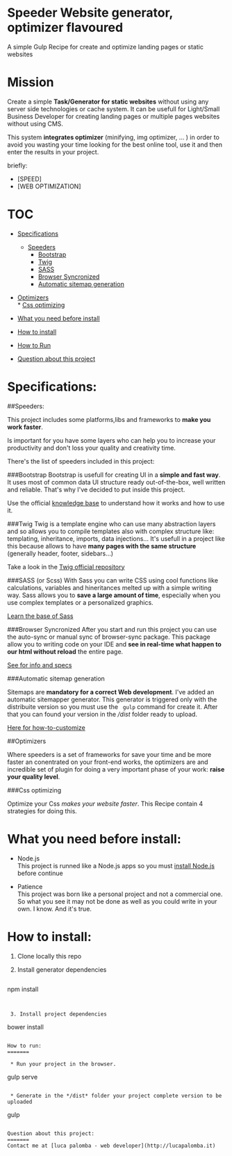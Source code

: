 # Speeder Website generator, optimizer flavoured

A simple Gulp Recipe for create and optimize landing pages or static websites

Mission
=======

Create a simple **Task/Generator for static websites** without using any server side technologies or cache system.
It can be usefull for Light/Small Business Developer for creating landing pages or multiple pages websites without using CMS.

This system **integrates optimizer** (minifying, img optimizer, ... ) in order to avoid you wasting your time looking for the best online tool, use it and then enter the results in your project.

briefly:
  * [SPEED]
  * [WEB OPTIMIZATION]
  
TOC
=======
  * [Specifications](https://github.com/lucapalomba/gulp-recipe-bootstrap-static-site#specs)
    * [Speeders](https://github.com/lucapalomba/gulp-recipe-bootstrap-static-site#speeders)    
      * [Bootstrap](https://github.com/lucapalomba/gulp-recipe-bootstrap-static-site#bootstrap)
      * [Twig](https://github.com/lucapalomba/gulp-recipe-bootstrap-static-site#twig)
      * [SASS](https://github.com/lucapalomba/gulp-recipe-bootstrap-static-site#sass-or-scss)
      * [Browser Syncronized](https://github.com/lucapalomba/gulp-recipe-bootstrap-static-site#browser-syncronized)  
      * [Automatic sitemap generation](https://github.com/lucapalomba/gulp-recipe-bootstrap-static-site#automatic-sitemap-generation)
   *  [Optimizers](https://github.com/lucapalomba/gulp-recipe-bootstrap-static-site#optimizers)  
     * [Css optimizing](https://github.com/lucapalomba/gulp-recipe-bootstrap-static-site#css-optimizing)
      
  * [What you need before install](https://github.com/lucapalomba/gulp-recipe-bootstrap-static-site#what-you-need-before-install)
 
  * [How to install](https://github.com/lucapalomba/gulp-recipe-bootstrap-static-site#how-to-install)
  * [How to Run](https://github.com/lucapalomba/gulp-recipe-bootstrap-static-site#how-to-run)  
  
  * [Question about this project](https://github.com/lucapalomba/gulp-recipe-bootstrap-static-site#question-about-this-project)  

  
  
  
Specifications:
=======

##Speeders:

This project includes some platforms,libs and frameworks to **make you work faster**.

Is important for you have some layers who can help you to increase your productivity and don't loss your quality and creativity time.

There's the list of speeders included in this project:

###Bootstrap
Bootstrap is usefull for creating UI in a **simple and fast way**.  
It uses most of common data UI structure ready out-of-the-box, well written and reliable. That's why I've decided to put inside this project.

Use the official [knowledge base](http://getbootstrap.com/) to understand how it works and how to use it.

###Twig
Twig is a template engine who can use many abstraction layers and so allows you to compile templates also with complex structure like: templating, inheritance, imports, data injections...
It's usefull in a project like this because allows to have **many pages with the same structure** (generally header, footer, sidebars...)    

Take a look in the [Twig official repository](http://twig.sensiolabs.org/)

###SASS (or Scss)
With Sass you can write CSS using cool functions like calculations, variables and hineritances melted up with a simple writing way.
Sass allows you to **save a large amount of time**, especially when you use complex templates or a personalized graphics.  

[Learn the base of Sass](http://sass-lang.com/guide)

###Browser Syncronized
After you start and run this project you can use the auto-sync or manual sync of browser-sync package. This package allow you to writing code on your IDE and **see in real-time what happen to our html without reload** the entire page.

[See for info and specs](http://www.browsersync.io/)

###Automatic sitemap generation

Sitemaps are **mandatory for a correct Web development**. I've added an automatic sitemapper generator. This generator is triggered only with the distribuite version so you must use the  ```
gulp``` command for create it. After that you can found your version in the */dist* folder ready to upload.

[Here for how-to-customize ](https://github.com/pgilad/gulp-sitemap)


##Optimizers
 
Where speeders is a set of frameworks for save your time and be more faster an conentrated on your front-end works, the optimizers are and incredible set of plugin for doing a very important phase of your work: **raise your quality level**.

###Css optimizing

Optimize your Css *makes your website faster*. This Recipe contain 4 strategies for doing this.




What you need before install:
=======

  * Node.js  
  This project is runned like a Node.js apps so you must [install Node.js](https://nodejs.org/download/) before continue
        
        
  * Patience  
  This project was born like a personal project and not a commercial one. So what you see it may not be done as well as you could write in your own. I know. And it's true.
  
How to install:
=======

 1. Clone locally this repo
 
 
 2. Install generator dependencies    
    ```
npm install
```
    
    
 3. Install project dependencies
 ```
bower install
```

How to run:
=======

 * Run your project in the browser.
  ```
gulp serve
```

 * Generate in the */dist* folder your project complete version to be uploaded
   ```
gulp
```

Question about this project:
=======
Contact me at [luca palomba - web developer](http://lucapalomba.it)


    